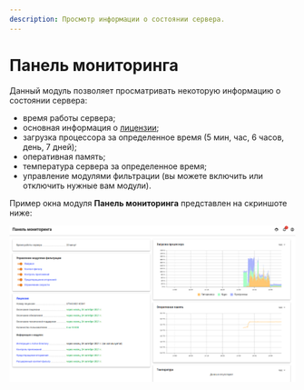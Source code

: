 ```yaml
---
description: Просмотр информации о состоянии сервера.
---
```


# Панель мониторинга

Данный модуль позволяет просматривать некоторую информацию о состоянии сервера:

* время работы сервера;
* основная информация о [лицензии](../service/license-management.md); 
* загрузка процессора за определенное время \(5 мин, час, 6 часов, день, 7 дней\);
* оперативная память;
* температура сервера за определенное время;
* управление модулями фильтрации \(вы можете включить или отключить нужные вам модули\).

Пример окна модуля **Панель мониторинга** представлен на скриншоте ниже:

![](../.gitbook/assets/monitor-panel.png)

